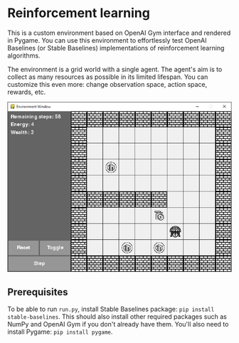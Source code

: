 # Reinforcement learning
This is a custom environment based on OpenAI Gym interface and rendered in Pygame. You can use this environment to effortlessly test OpenAI Baselines (or Stable Baselines) implementations of reinforcement learning algorithms.

The environment is a grid world with a single agent. The agent's aim is to collect as many resources as possible in its limited lifespan. You can customize this even more: change observation space, action space, rewards, etc.

![](screenshot1.png)

## Prerequisites
To be able to run `run.py`, install Stable Baselines package: `pip install stable-baselines`. This should also install other required packages such as NumPy and OpenAI Gym if you don't already have them. You'll also need to install Pygame: `pip install pygame`.
